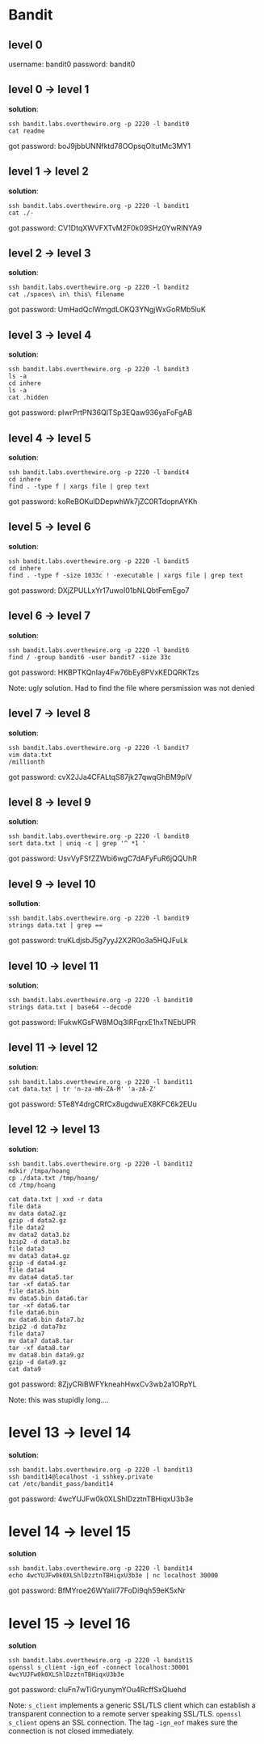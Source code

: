 # Bandit

## level 0

username: bandit0
password: bandit0

## level 0 -> level 1

**solution**:

```
ssh bandit.labs.overthewire.org -p 2220 -l bandit0
cat readme
```

got password: boJ9jbbUNNfktd78OOpsqOltutMc3MY1

## level 1 -> level 2

**solution**:

```
ssh bandit.labs.overthewire.org -p 2220 -l bandit1
cat ./-
```

got password: CV1DtqXWVFXTvM2F0k09SHz0YwRINYA9


## level 2 -> level 3

**solution**:

```
ssh bandit.labs.overthewire.org -p 2220 -l bandit2
cat ./spaces\ in\ this\ filename
```

got password: UmHadQclWmgdLOKQ3YNgjWxGoRMb5luK

## level 3 -> level 4

**solution**:

```
ssh bandit.labs.overthewire.org -p 2220 -l bandit3
ls -a
cd inhere
ls -a
cat .hidden
```

got password: pIwrPrtPN36QITSp3EQaw936yaFoFgAB


## level 4 -> level 5

**solution**:

```
ssh bandit.labs.overthewire.org -p 2220 -l bandit4
cd inhere
find . -type f | xargs file | grep text
```

got password: koReBOKuIDDepwhWk7jZC0RTdopnAYKh

## level 5 -> level 6

**solution**:

```
ssh bandit.labs.overthewire.org -p 2220 -l bandit5
cd inhere
find . -type f -size 1033c ! -executable | xargs file | grep text
```


got password: DXjZPULLxYr17uwoI01bNLQbtFemEgo7


## level 6 -> level 7

**solution**:

```
ssh bandit.labs.overthewire.org -p 2220 -l bandit6
find / -group bandit6 -user bandit7 -size 33c
```

got password: HKBPTKQnIay4Fw76bEy8PVxKEDQRKTzs

Note: ugly solution. Had to find the file where persmission was not denied


## level 7 -> level 8

**solution**:

```
ssh bandit.labs.overthewire.org -p 2220 -l bandit7
vim data.txt
/millionth
```

got password: cvX2JJa4CFALtqS87jk27qwqGhBM9plV

## level 8 -> level 9

**solution**:

```
ssh bandit.labs.overthewire.org -p 2220 -l bandit8
sort data.txt | uniq -c | grep '^ *1 '
```

got password: UsvVyFSfZZWbi6wgC7dAFyFuR6jQQUhR

## level 9 -> level 10

**sollution**:

```
ssh bandit.labs.overthewire.org -p 2220 -l bandit9
strings data.txt | grep ==
```

got password: truKLdjsbJ5g7yyJ2X2R0o3a5HQJFuLk

## level 10 -> level 11

**solution**:

```
ssh bandit.labs.overthewire.org -p 2220 -l bandit10
strings data.txt | base64 --decode
```

got password: IFukwKGsFW8MOq3IRFqrxE1hxTNEbUPR

## level 11 -> level 12

**solution**:

```
ssh bandit.labs.overthewire.org -p 2220 -l bandit11
cat data.txt | tr 'n-za-mN-ZA-M' 'a-zA-Z'
```

got password: 5Te8Y4drgCRfCx8ugdwuEX8KFC6k2EUu


## level 12 -> level 13

**solution**:

```
ssh bandit.labs.overthewire.org -p 2220 -l bandit12
mdkir /tmpa/hoang
cp ./data.txt /tmp/hoang/
cd /tmp/hoang

cat data.txt | xxd -r data
file data
mv data data2.gz
gzip -d data2.gz
file data2
mv data2 data3.bz
bzip2 -d data3.bz
file data3
mv data3 data4.gz
gzip -d data4.gz
file data4
mv data4 data5.tar
tar -xf data5.tar
file data5.bin
mv data5.bin data6.tar
tar -xf data6.tar
file data6.bin
mv data6.bin data7.bz
bzip2 -d data7bz
file data7
mv data7 data8.tar
tar -xf data8.tar
mv data8.bin data9.gz
gzip -d data9.gz
cat data9
```

got password: 8ZjyCRiBWFYkneahHwxCv3wb2a1ORpYL

Note: this was stupidly long....


# level 13 -> level 14

**solution**:

```
ssh bandit.labs.overthewire.org -p 2220 -l bandit13
ssh bandit14@localhost -i sshkey.private
cat /etc/bandit_pass/bandit14
```

got password: 4wcYUJFw0k0XLShlDzztnTBHiqxU3b3e

# level 14 -> level 15

**solution**

```
ssh bandit.labs.overthewire.org -p 2220 -l bandit14
echo 4wcYUJFw0k0XLShlDzztnTBHiqxU3b3e | nc localhost 30000
```

got password: BfMYroe26WYalil77FoDi9qh59eK5xNr

# level 15 -> level 16

**solution**

```
ssh bandit.labs.overthewire.org -p 2220 -l bandit15
openssl s_client -ign_eof -connect localhost:30001
4wcYUJFw0k0XLShlDzztnTBHiqxU3b3e
```

got password: cluFn7wTiGryunymYOu4RcffSxQluehd

Note: `s_client` implements a generic SSL/TLS client which can establish a transparent connection to a remote server speaking SSL/TLS. `openssl s_client` opens an SSL connection. The tag `-ign_eof` makes sure the connection is not closed immediately.

